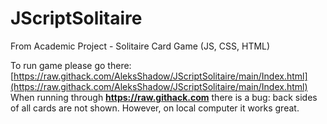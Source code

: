 # JScriptSolitaire
From Academic Project - Solitaire Card Game (JS, CSS, HTML)

To run game please go there:
[https://raw.githack.com/AleksShadow/JScriptSolitaire/main/Index.html](https://raw.githack.com/AleksShadow/JScriptSolitaire/main/Index.html)
When running through **https://raw.githack.com** there is a bug: back sides of all cards are not shown. However, on local computer it works great.
